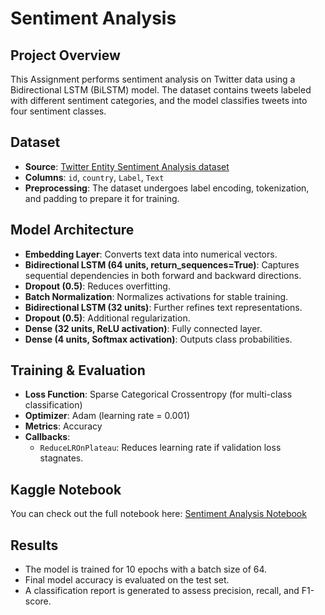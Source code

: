 # Sentiment Analysis 

## Project Overview
This Assignment performs sentiment analysis on Twitter data using a Bidirectional LSTM (BiLSTM) model. The dataset contains tweets labeled with different sentiment categories, and the model classifies tweets into four sentiment classes.

## Dataset
- **Source**: [Twitter Entity Sentiment Analysis dataset](https://www.kaggle.com/datasets/jp797498e/twitter-entity-sentiment-analysis)
- **Columns**: `id`, `country`, `Label`, `Text`
- **Preprocessing**: The dataset undergoes label encoding, tokenization, and padding to prepare it for training.

## Model Architecture
- **Embedding Layer**: Converts text data into numerical vectors.
- **Bidirectional LSTM (64 units, return_sequences=True)**: Captures sequential dependencies in both forward and backward directions.
- **Dropout (0.5)**: Reduces overfitting.
- **Batch Normalization**: Normalizes activations for stable training.
- **Bidirectional LSTM (32 units)**: Further refines text representations.
- **Dropout (0.5)**: Additional regularization.
- **Dense (32 units, ReLU activation)**: Fully connected layer.
- **Dense (4 units, Softmax activation)**: Outputs class probabilities.

## Training & Evaluation
- **Loss Function**: Sparse Categorical Crossentropy (for multi-class classification)
- **Optimizer**: Adam (learning rate = 0.001)
- **Metrics**: Accuracy
- **Callbacks**:
  - `ReduceLROnPlateau`: Reduces learning rate if validation loss stagnates.
    
## Kaggle Notebook

You can check out the full notebook here: [Sentiment Analysis Notebook](https://www.kaggle.com/code/mariamezzathammam/ass-sentimentalanalysis)


## Results
- The model is trained for 10 epochs with a batch size of 64.
- Final model accuracy is evaluated on the test set.
- A classification report is generated to assess precision, recall, and F1-score.

